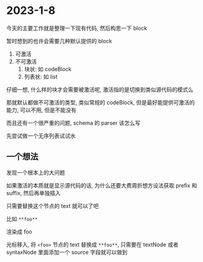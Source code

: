 # 2023-1-8

今天的主要工作就是整理一下现有代码, 然后构思一下 block

暂时想到的也许会需要几种默认提供的 block

1. 可激活
2. 不可激活
   1. 块状: 如 codeBlock
   2. 列表状: 如 list

仔细一想, 什么样的块才会需要被激活呢, 激活指的是切换到类似源代码的模式么

那就默认都做不可激活的类型, 类似常规的 codeBlock, 但是最好能提供可激活的能力, 可以不用, 但是不能没有

而且还有一个很严重的问题, schema 的 parser 该怎么写

先尝试做一个无序列表试试水

## 一个想法

发现一个根本上的大问题

如果激活的本质就是显示源代码的话, 为什么还要大费周折想方设法获取 prefix 和 suffix, 然后再单独插入

只需要替换这个节点的 text 就可以了吧

比如 `**foo**`

渲染成 foo

光标移入, 将 `<foo>` 节点的 text 替换成 `**foo**`, 只需要在 textNode 或者 syntaxNode 里面添加一个 source 字段就可以做到
